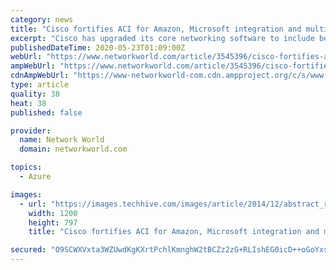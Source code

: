 ```yaml
---
category: news
title: "Cisco fortifies ACI for Amazon, Microsoft integration and multicloud management"
excerpt: "Cisco has upgraded its core networking software to include better support for multicloud integration and management as well as tools to help telcos or hyperscalers tie together large scale data center networks."
publishedDateTime: 2020-05-23T01:09:00Z
webUrl: "https://www.networkworld.com/article/3545396/cisco-fortifies-aci-for-amazon-microsoft-integration-and-multicloud-management.html"
ampWebUrl: "https://www.networkworld.com/article/3545396/cisco-fortifies-aci-for-amazon-microsoft-integration-and-multicloud-management.amp.html"
cdnAmpWebUrl: "https://www-networkworld-com.cdn.ampproject.org/c/s/www.networkworld.com/article/3545396/cisco-fortifies-aci-for-amazon-microsoft-integration-and-multicloud-management.amp.html"
type: article
quality: 38
heat: 38
published: false

provider:
  name: Network World
  domain: networkworld.com

topics:
  - Azure

images:
  - url: "https://images.techhive.com/images/article/2014/12/abstract_rack_of_servers-100538194-large.jpg"
    width: 1200
    height: 797
    title: "Cisco fortifies ACI for Amazon, Microsoft integration and multicloud management"

secured: "O9SCWXVxta3WZUwdKgKXrtPchlKmnghW2tBCZz2zG+RLIshEG0icD++oGoYxsDafzVkqiXl7qXKiomkGhBFyF1x6euv/mNsp9CuDt2/7N1yonQZuPgsHoFaHTwSx/S3OYxPL3CjypmbsC52jI3DL5ADIea4qx97tsm0+lOsvx6XPs9Er7uloBTXbvHX7vpVT/0F/If6RuDW4iZBKOiktmKKjr06ftEk5/V2R4rZceKnEN7xlhJwTd7uPFI3ARGoFjsRW8psXq4s2SVug+KhHBkuF732flt2nq/H/5eGbilTPMURA4UTgIDZZjwfQx5vJ;qXBqrZy/KW5yN7dV3zcDTw=="
---
```


